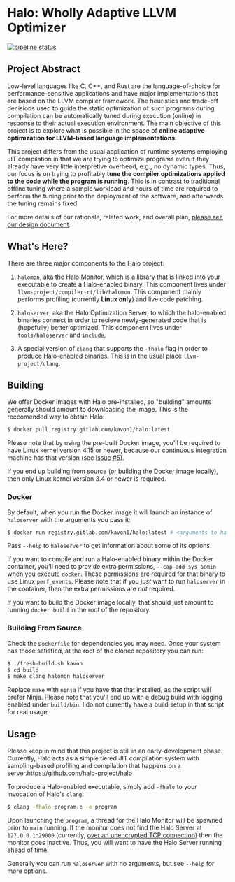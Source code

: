 Halo: Wholly Adaptive LLVM Optimizer
==========================================

[![pipeline status](https://gitlab.com/kavon1/halo/badges/master/pipeline.svg)](https://gitlab.com/kavon1/halo/commits/master)

## Project Abstract

Low-level languages like C, C++, and Rust are the language-of-choice for
performance-sensitive applications and have major implementations that are based
on the LLVM compiler framework. The heuristics and trade-off decisions used to
guide the static optimization of such programs during compilation can be
automatically tuned during execution (online) in response to their actual
execution environment. The main objective of this project is to explore what is
possible in the space of **online adaptive optimization for LLVM-based language
implementations**.

This project differs from the usual application of runtime systems employing JIT
compilation in that we are trying to optimize programs even if they already have
very little interpretive overhead, e.g., no dynamic types. Thus, our focus is on
trying to profitably **tune the compiler optimizations applied to the code 
while the program is running**.
This is in contrast to traditional offline tuning where a sample workload and
hours of time are required to perform the tuning prior to the deployment of the
software, and afterwards the tuning remains fixed.

For more details of our rationale, related work, and overall plan, [please see our design document](docs/proposal.pdf).


## What's Here?

There are three major components to the Halo project:

1. `halomon`, aka the Halo Monitor, which is a library that is linked into your
executable to create a Halo-enabled binary. This component lives under
`llvm-project/compiler-rt/lib/halomon`. This component mainly performs profiling 
(currently **Linux only**) and live code patching.

2. `haloserver`, aka the Halo Optimization Server, to which the halo-enabled
binaries connect in order to recieve newly-generated code that is (hopefully)
better optimized. This component lives under `tools/haloserver` and `include`.

3. A special version of `clang` that supports the `-fhalo` flag in order to
produce Halo-enabled binaries. This is in the usual place `llvm-project/clang`.


## Building

We offer Docker images with Halo pre-installed, so "building" amounts
generally should amount to downloading the image. This is the reccomended way to obtain
Halo:

```bash
$ docker pull registry.gitlab.com/kavon1/halo:latest
```

Please note that by using the pre-built Docker image, you'll be required to have
Linux kernel version 4.15 or newer, because our continuous integration machine has
that version (see [Issue #5](https://github.com/halo-project/halo/issues/5)).

If you end up building from source (or building the Docker image locally), 
then only Linux kernel version 3.4 or newer is required.


### Docker

By default, when you run the Docker image it will launch an instance
of `haloserver` with the arguments you pass it:

```bash
$ docker run registry.gitlab.com/kavon1/halo:latest # <arguments to haloserver>
```

Pass `--help` to `haloserver` to get information about some of its options.

If you want to compile and run a Halo-enabled binary within the Docker
container, you'll need to provide extra permissions, `--cap-add sys_admin` when
you execute `docker`. These permissions are required for that binary to use
Linux `perf_events`. Please note that if you *just* want to run `haloserver` in
the container, then the extra permissions are *not* required.

If you want to build the Docker image locally, that should just amount to running
`docker build` in the root of the repository.


### Building From Source

Check the `Dockerfile` for dependencies you may need. Once your system has those
satisfied, at the root of the cloned repository you can run:

```bash
$ ./fresh-build.sh kavon
$ cd build
$ make clang halomon haloserver
```

Replace `make` with `ninja` if you have that that installed, as the script will prefer Ninja.
Please note that you'll end up with a debug build with logging enabled under `build/bin`.
I do not currently have a build setup in that script for real usage.


## Usage

Please keep in mind that this project is still in an early-development phase.
Currently, Halo acts as a simple tiered JIT compilation system with sampling-based
profiling and compilation that happens on a server.https://github.com/halo-project/halo

To produce a Halo-enabled executable, simply add `-fhalo` to your invocation of Halo's `clang`:

```bash
$ clang -fhalo program.c -o program
```

Upon launching the `program`, a thread for the Halo Monitor will be spawned prior to `main` running.
If the monitor does not find the Halo Server at `127.0.0.1:29000` (currently, [over an unencrypted TCP connection](https://github.com/halo-project/halo/issues/2)) then the monitor goes inactive.
Thus, you will want to have the Halo Server running ahead of time.

Generally you can run `haloserver` with no arguments, but see `--help` for more options.
